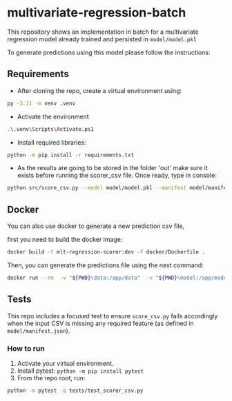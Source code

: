 # multivariate-regression-batch

This repository shows an implementation in batch for a multivariate regression model already trained and persisted in `model/model.pkl`

To generate predictions using this model please follow the instructions:

## Requirements
- After cloning the repo, create a virtual environment using: 
```bash
py -3.11 -m venv .venv
```

- Activate the environment
```bash
.\.venv\Scripts\Activate.ps1
```

- Install required libraries:
```bash
python -m pip install -r requirements.txt
```

- As the results are going to be stored in the folder 'out' make sure it exists before running the scorer_csv file. Once ready, type in console:
```bash
python src/score_csv.py --model model/model.pkl --manifest model/manifest.json --input_csv data/blind_test_data.csv --output_csv out/target_pred.csv
```


## Docker
You can also use docker to generate a new prediction csv file, 

first you need to build the docker image: 

```bash
docker build -t mlt-regression-scorer:dev -f docker/Dockerfile .
```

Then, you can generate the predictions file using the next command:

```bash
docker run --rm  -v "${PWD}\data:/app/data"  -v "${PWD}\model:/app/model"  -v "${PWD}\out:/app/out"  mlt-regression-scorer:dev  --model /app/model/model.pkl  --manifest /app/model/manifest.json  --input_csv /app/data/blind_test_data.csv  --output_csv /app/out/target_pred.csv
```

## Tests

This repo includes a focused test to ensure `score_csv.py` fails accordingly when the input CSV is missing any required feature (as defined in `model/manifest.json`).

### How to run
1. Activate your virtual environment.
2. Install pytest: `python -m pip install pytest`
3. From the repo root, run:

```bash
python -m pytest -q tests/test_scorer_csv.py
```